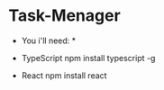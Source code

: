 # Task-Menager
* You i'll need: *

- TypeScript
npm install typescript -g

- React
npm install react
